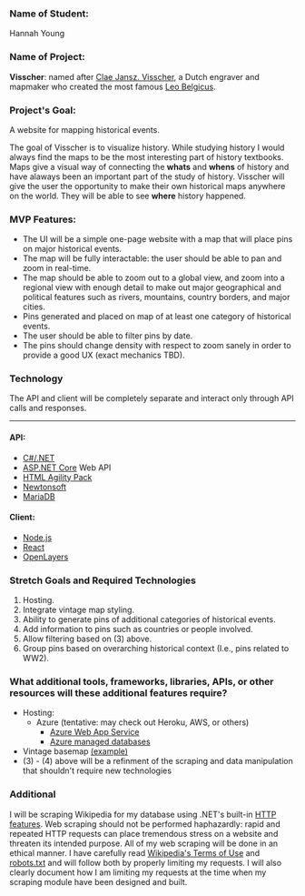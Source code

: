 ### Name of Student:

 Hannah Young

### Name of Project:

**Visscher**: named after [Clae Jansz. Visscher](https://en.wikipedia.org/wiki/Claes_Jansz._Visscher), a Dutch engraver and mapmaker who created the most famous [Leo Belgicus](https://en.wikipedia.org/wiki/Leo_Belgicus).

### Project's Goal:
A website for mapping historical events. 

The goal of Visscher is to visualize history. While studying history I would always find the maps to be the most interesting part of history textbooks. Maps give a visual way of connecting the **whats** and **whens** of history and have alaways been an important part of the study of history. Visscher will give the user the opportunity to make their own historical maps anywhere on the world. They will be able to see **where** history happened.

### MVP Features:
* The UI will be a simple one-page website with a map that will place pins on major historical events.
* The map will be fully interactable: the user should be able to pan and zoom in real-time. 
* The map should be able to zoom out to a global view, and zoom into a regional view with enough detail to make out major geographical and political features such as rivers, mountains, country borders, and major cities.
* Pins generated and placed on map of at least one category of historical events.
* The user should be able to filter pins by date.
* The pins should change density with respect to zoom sanely in order to provide a good UX (exact mechanics TBD).

### Technology

The API and client will be completely separate and interact only through API calls and responses.
________

#### API:
* [C#/.NET](https://dotnet.microsoft.com/en-us/languages/csharp)
* [ASP.NET Core](https://docs.microsoft.com/en-us/aspnet/core/?view=aspnetcore-6.0) Web API
* [HTML Agility Pack](https://html-agility-pack.net/)
* [Newtonsoft](https://www.newtonsoft.com/json)
* [MariaDB](https://mariadb.org/)

#### Client:
* [Node.js](https://nodejs.org/)
* [React](https://reactjs.org/)
* [OpenLayers](https://openlayers.org/)

### Stretch Goals and Required Technologies
1. Hosting.
2. Integrate vintage map styling.
3. Ability to generate pins of additional categories of historical events.
4. Add information to pins such as countries or people involved.
5. Allow filtering based on (3) above.
6. Group pins based on overarching historical context (I.e., pins related to WW2).

### What additional tools, frameworks, libraries, APIs, or other resources will these additional features require?
* Hosting:
    * Azure (tentative: may check out Heroku, AWS, or others)
        * [Azure Web App Service](https://azure.microsoft.com/en-us/services/app-service/web/)
        * [Azure managed databases](https://azure.microsoft.com/en-us/solutions/databases/)
* Vintage basemap [(example)](https://nation.maps.arcgis.com/home/webmap/viewer.html?webmap=ccbfec91e19d4f9fb0769af361c31516)
* (3) - (4) above will be a refinment of the scraping and data manipulation that shouldn't require new technologies

### Additional

I will be scraping Wikipedia for my database using .NET's built-in [HTTP features](https://docs.microsoft.com/en-us/dotnet/api/system.net.http.httpclient?view=net-6.0). Web scraping should not be performed haphazardly: rapid and repeated HTTP requests can place tremendous stress on a website and threaten its intended purpose. All of my web scraping will be done in an ethical manner. I have carefully read [Wikipedia's Terms of Use](https://foundation.wikimedia.org/wiki/Terms_of_Use/en#Our_Terms_of_Use) and [robots.txt](https://en.wikipedia.org/robots.txt) and will follow both by properly limiting my requests. I will also clearly document how I am limiting my requests at the time when my scraping module have been designed and built.
